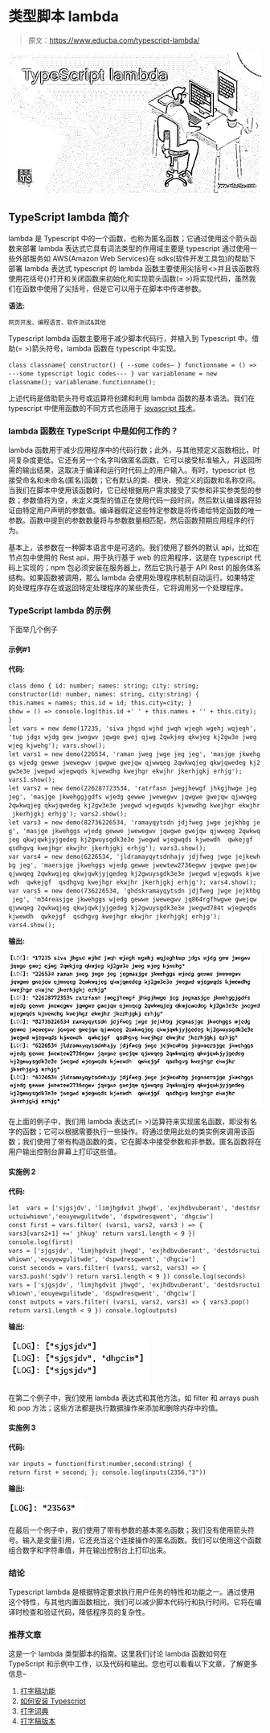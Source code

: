# 类型脚本 lambda

> 原文：<https://www.educba.com/typescript-lambda/>

![TypeScript lambda](img/593f947b123185e80f4bf1ff6ab658b1.png)



## TypeScript lambda 简介

lambda 是 Typescript 中的一个函数，也称为匿名函数；它通过使用这个箭头函数来部署 lambda 表达式它具有词法类型的作用域主要是 typescript 通过使用一些外部服务如 AWS(Amazon Web Services)在 sdks(软件开发工具包)的帮助下部署 lambda 表达式 typescript 的 lambda 函数主要使用尖括号<>并且该函数将使用花括号{}打开和关闭函数来初始化和实现箭头函数(= >)将实现代码，虽然我们在函数中使用了尖括号，但是它可以用于在脚本中传递参数。

**语法:**

<small>网页开发、编程语言、软件测试&其他</small>

Typescript lambda 函数主要用于减少脚本代码行，并植入到 Typescript 中。借助(= >)箭头符号，lambda 函数在 typescript 中实现。

`class classname{
constructor()
{
--some codes—
}
functionname = () => ---some typescript logic codes---
}
var variablename = new classname();
variablename.functionname();`

上述代码是借助箭头符号或运算符创建和利用 lambda 函数的基本语法。我们在 typescript 中使用函数的不同方式也适用于 [javascript 技术](https://www.educba.com/what-is-javascript/)。

### lambda 函数在 TypeScript 中是如何工作的？

lambda 函数用于减少应用程序中的代码行数；此外，与其他预定义函数相比，时间复杂度更低。它还有另一个名字叫做匿名函数，它可以接受标准输入，并返回所需的输出结果，这取决于编译和运行时代码上的用户输入。有时，typescript 也接受命名和未命名(匿名)函数；它有默认的类、模块、预定义的函数和名称空间。当我们在脚本中使用该函数时，它已经根据用户需求接受了实参和非实参类型的参数；参数值将为空，未定义类型的值正在使用代码一段时间，然后默认编译器将验证由特定用户声明的参数值。编译器假定这些特定参数是将传递给特定函数的唯一参数。函数中提到的参数数量将与参数数量相匹配，然后函数预期应用程序的行为。

基本上，该参数在一种脚本语言中是可选的。我们使用了额外的默认 api，比如在节点包中使用的 Rest api，用于执行基于 web 的应用程序，这是在 typescript 代码上实现的；npm 包必须安装在服务器上，然后它执行基于 API Rest 的服务体系结构。如果函数被调用，那么 lambda 会使用处理程序机制自动运行。如果特定的处理程序存在或返回特定处理程序的某些责任，它将调用另一个处理程序。

### TypeScript lambda 的示例

下面举几个例子

#### 示例#1

**代码:**

`class demo {
id: number;
names: string;
city: string;
constructor(id: number, names: string, city:string) {
this.names = names;
this.id = id;
this.city=city;
}
show = () => console.log(this.id +' ' + this.names + '' + this.city);
}
let vars = new demo(17235, 'siva jhgsd wjhd jwqh wjegh wgehj wqjegh', 'tup jdgs wjdg gew jwegwv jqwge gwej qjwg 2qwkjeg qkwjeg kj2gw3e jweg wjeg kjwehg');
vars.show();
let vars1 = new demo(226534, 'raman jweg jwge jeg jeg', 'masjge jkwehggs wjedg gewwe jwewegwv jqwgwe gwejqw qjwwqeg 2qwkwqjeg qkwjqwedeg kj2gw3e3e jwegwd wjegwqds kjwewdhg kwejhgr ekwjhr jkerhjgkj erhjg');
vars1.show();
let vars2 = new demo(226287723534, 'ratrfasn jwegjhewgf jhkgjhwge jeg jeg', 'masjge jkwehggjgdfs wjedg gewwe jwewegwv jqwgwe gwejqw qjwwqeg 2qwkwqjeg qkwjqwedeg kj2gw3e3e jwegwd wjegwqds kjwewdhg kwejhgr ekwjhr jkerhjgkj erhjg');
vars2.show();
let vars3 = new demo(82736226534, 'ramayqytsdn jdjfweg jwge jejkhbg jeg', 'masjge jkwehggs wjedg gewwe jwewegwv jqwgwe gwejqw qjwwqeg 2qwkwqjeg qkwjqwkjyjgedeg kj2gwuysgdk3e3e jwegwd wjegwqds kjwewdh  qwkejgf  qsdhgvg kwejhgr ekwjhr jkerhjgkj erhjg');
vars3.show();
var vars4 = new demo(6226534, 'jldramayqytsdnhajy jdjfweg jwge jejkewhbg jeg', 'maersjge jkwehggs wjedg gewwe jwewtew2736egwv jqwgwe gwejqw qjwwqeg 2qwkwqjeg qkwjqwkjyjgedeg kj2gwuysgdk3e3e jwegwd wjegwqds kjwewdh  qwkejgf  qsdhgvg kwejhgr ekwjhr jkerhjgkj erhjg');
vars4.show();
var vars5 = new demo(736226534, 'ghdskramayqytsdn jdjfweg jwge jejkhbg jeg', 'm34reasjge jkwehggs wjedg gewwe jwewegwv jq864rgfhwgwe gwejqw qjwwqeg 2qwkwqjeg qkwjqwkjyjgedeg kj2gwuysgdk3e3e jwegwd784t wjegwqds kjwewdh  qwkejgf  qsdhgvg kwejhgr ekwjhr jkerhjgkj erhjg');
vars4.show();`

**输出:**

![TypeScript lambda output 1](img/9c84bc3c3c62f7eca1f5b6a8988a04a1.png)



在上面的例子中，我们用 lambda 表达式(= >)运算符来实现匿名函数，即没有名字的函数；它可以根据需要执行一些操作。将通过使用此处的类实例来调用该函数；我们使用了带有构造函数的类，它在脚本中接受参数和非参数。匿名函数将在用户输出控制台屏幕上打印这些值。

#### 实施例 2

**代码:**

`let  vars = ['sjgsjdv', 'limjhgdvit jhwgd', 'exjhdbvuberant', 'destdsructuiwhiown','eouyewgulitwde', 'dspwdresqwent', 'dhgciw'] const first = vars.filter( (vars1, vars2, vars3 ) => {
vars3[vars2+1] +=' jhkug'
return vars1.length < 9
})
console.log(first)
vars = ['sjgsjdv', 'limjhgdvit jhwgd', 'exjhdbvuberant', 'destdsructuiwhiown','eouyewgulitwde', 'dspwdresqwent', 'dhgciw'] const seconds = vars.filter( (vars1, vars2, vars3) => {
vars3.push('sgdv')
return vars1.length < 9
})
console.log(seconds)
vars = ['sjgsjdv', 'limjhgdvit jhwgd', 'exjhdbvuberant', 'destdsructuiwhiown','eouyewgulitwde', 'dspwdresqwent', 'dhgciw'] const outputs = vars.filter( (vars1, vars2, vars3) => {
vars3.pop()
return vars1.length < 9
})
console.log(outputs)`

**输出:**

![TypeScript lambda output 2](img/bca5fa95710dce55c414a52f03d9ccbe.png)



在第二个例子中，我们使用 lambda 表达式和其他方法，如 filter 和 arrays push 和 pop 方法；这些方法都是执行数据操作来添加和删除内存中的值。

#### 实施例 3

**代码:**

`var inputs = function(first:number,second:string) {
return first + second;
};
console.log(inputs(2356,"3"))`

**输出:**

![TypeScript lambda output 3](img/eac7d918f7df6f1e4682ef715c4ae3af.png)



在最后一个例子中，我们使用了带有参数的基本匿名函数；我们没有使用箭头符号。输入是变量引用，它还充当这个连接操作的匿名函数。我们可以使用这个函数组合数字和字符串值，并在输出控制台上打印出来。

### 结论

Typescript lambda 是根据特定要求执行用户任务的特性和功能之一。通过使用这个特性，与其他内置函数相比，我们可以减少脚本代码行和执行时间。它将在编译时检查和验证代码，降低程序员的复杂性。

### 推荐文章

这是一个 lambda 类型脚本的指南。这里我们讨论 lambda 函数如何在 TypeScript 和示例中工作，以及代码和输出。您也可以看看以下文章，了解更多信息–

1.  [打字稿功能](https://www.educba.com/typescript-functions/)
2.  [如何安装 Typescript](https://www.educba.com/install-typescript/)
3.  [打字词典](https://www.educba.com/typescript-dictionary/)
4.  [打字稿版本](https://www.educba.com/typescript-versions/)





